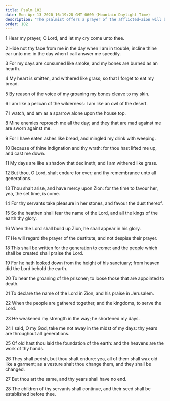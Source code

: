 ```yaml
---
title: Psalm 102
date: Mon Apr 13 2020 16:19:28 GMT-0600 (Mountain Daylight Time)
description: "The psalmist offers a prayer of the afflicted—Zion will be built up when the Lord appears in His glory—Though the heaven and earth perish, the Lord who created them will endure forever."
order: 102
---
```


1 Hear my prayer, O Lord, and let my cry come unto thee.

2 Hide not thy face from me in the day when I am in trouble; incline thine ear unto me: in the day when I call answer me speedily.

3 For my days are consumed like smoke, and my bones are burned as an hearth.

4 My heart is smitten, and withered like grass; so that I forget to eat my bread.

5 By reason of the voice of my groaning my bones cleave to my skin.

6 I am like a pelican of the wilderness: I am like an owl of the desert.

7 I watch, and am as a sparrow alone upon the house top.

8 Mine enemies reproach me all the day; and they that are mad against me are sworn against me.

9 For I have eaten ashes like bread, and mingled my drink with weeping.

10 Because of thine indignation and thy wrath: for thou hast lifted me up, and cast me down.

11 My days are like a shadow that declineth; and I am withered like grass.

12 But thou, O Lord, shalt endure for ever; and thy remembrance unto all generations.

13 Thou shalt arise, and have mercy upon Zion: for the time to favour her, yea, the set time, is come.

14 For thy servants take pleasure in her stones, and favour the dust thereof.

15 So the heathen shall fear the name of the Lord, and all the kings of the earth thy glory.

16 When the Lord shall build up Zion, he shall appear in his glory.

17 He will regard the prayer of the destitute, and not despise their prayer.

18 This shall be written for the generation to come: and the people which shall be created shall praise the Lord.

19 For he hath looked down from the height of his sanctuary; from heaven did the Lord behold the earth.

20 To hear the groaning of the prisoner; to loose those that are appointed to death.

21 To declare the name of the Lord in Zion, and his praise in Jerusalem.

22 When the people are gathered together, and the kingdoms, to serve the Lord.

23 He weakened my strength in the way; he shortened my days.

24 I said, O my God, take me not away in the midst of my days: thy years are throughout all generations.

25 Of old hast thou laid the foundation of the earth: and the heavens are the work of thy hands.

26 They shall perish, but thou shalt endure: yea, all of them shall wax old like a garment; as a vesture shalt thou change them, and they shall be changed.

27 But thou art the same, and thy years shall have no end.

28 The children of thy servants shall continue, and their seed shall be established before thee.
